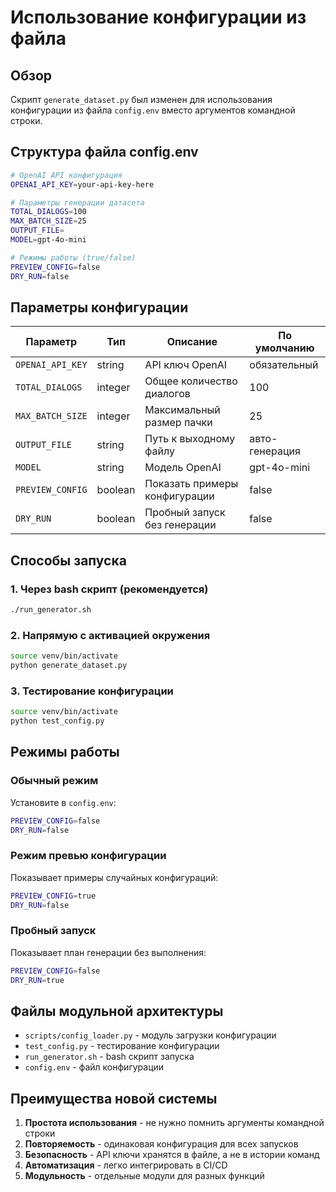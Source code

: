 # Использование конфигурации из файла

## Обзор

Скрипт `generate_dataset.py` был изменен для использования конфигурации из файла `config.env` вместо аргументов командной строки.

## Структура файла config.env

```bash
# OpenAI API конфигурация
OPENAI_API_KEY=your-api-key-here

# Параметры генерации датасета
TOTAL_DIALOGS=100
MAX_BATCH_SIZE=25
OUTPUT_FILE=
MODEL=gpt-4o-mini

# Режимы работы (true/false)
PREVIEW_CONFIG=false
DRY_RUN=false
```

## Параметры конфигурации

| Параметр | Тип | Описание | По умолчанию |
|----------|-----|----------|--------------|
| `OPENAI_API_KEY` | string | API ключ OpenAI | обязательный |
| `TOTAL_DIALOGS` | integer | Общее количество диалогов | 100 |
| `MAX_BATCH_SIZE` | integer | Максимальный размер пачки | 25 |
| `OUTPUT_FILE` | string | Путь к выходному файлу | авто-генерация |
| `MODEL` | string | Модель OpenAI | gpt-4o-mini |
| `PREVIEW_CONFIG` | boolean | Показать примеры конфигурации | false |
| `DRY_RUN` | boolean | Пробный запуск без генерации | false |

## Способы запуска

### 1. Через bash скрипт (рекомендуется)
```bash
./run_generator.sh
```

### 2. Напрямую с активацией окружения
```bash
source venv/bin/activate
python generate_dataset.py
```

### 3. Тестирование конфигурации
```bash
source venv/bin/activate
python test_config.py
```

## Режимы работы

### Обычный режим
Установите в `config.env`:
```bash
PREVIEW_CONFIG=false
DRY_RUN=false
```

### Режим превью конфигурации
Показывает примеры случайных конфигураций:
```bash
PREVIEW_CONFIG=true
DRY_RUN=false
```

### Пробный запуск
Показывает план генерации без выполнения:
```bash
PREVIEW_CONFIG=false
DRY_RUN=true
```

## Файлы модульной архитектуры

- `scripts/config_loader.py` - модуль загрузки конфигурации
- `test_config.py` - тестирование конфигурации
- `run_generator.sh` - bash скрипт запуска
- `config.env` - файл конфигурации

## Преимущества новой системы

1. **Простота использования** - не нужно помнить аргументы командной строки
2. **Повторяемость** - одинаковая конфигурация для всех запусков
3. **Безопасность** - API ключи хранятся в файле, а не в истории команд
4. **Автоматизация** - легко интегрировать в CI/CD
5. **Модульность** - отдельные модули для разных функций 